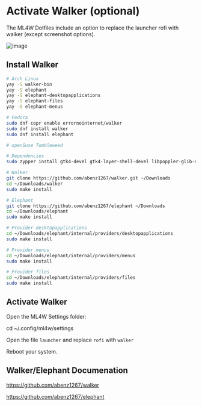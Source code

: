 # Activate Walker (optional)

The ML4W Dotfiles include an option to replace the launcher rofi with walker (except screenshot options).

![image](/walker.jpg)

## Install Walker

```bash
# Arch Linux
yay -S walker-bin
yay -S elephant
yay -S elephant-desktopapplications
yay -S elephant-files
yay -S elephant-menus
```

```bash
# Fedora
sudo dnf copr enable errornointernet/walker
sudo dnf install walker
sudo dnf install elephant
```

```bash
# openSuse Tumbleweed

# Dependencies
sudo zypper install gtk4-devel gtk4-layer-shell-devel libpoppler-glib-devel protobuf-devel cairo-devel go make

# Walker
git clone https://github.com/abenz1267/walker.git ~/Downloads
cd ~/Downloads/walker
sudo make install

# Elephant
git clone https://github.com/abenz1267/elephant ~/Downloads
cd ~/Downloads/elephant
sudo make install

# Provider desktopapplications
cd ~/Downloads/elephant/internal/providers/desktopapplications
sudo make install

# Provider menus
cd ~/Downloads/elephant/internal/providers/menus
sudo make install

# Provider files
cd ~/Downloads/elephant/internal/providers/files
sudo make install

```
## Activate Walker

Open the ML4W Settings folder:

cd ~/.config/ml4w/settings

Open the file `launcher` and replace `rofi` with `walker`

Reboot your system.

## Walker/Elephant Documenation

https://github.com/abenz1267/walker

https://github.com/abenz1267/elephant
